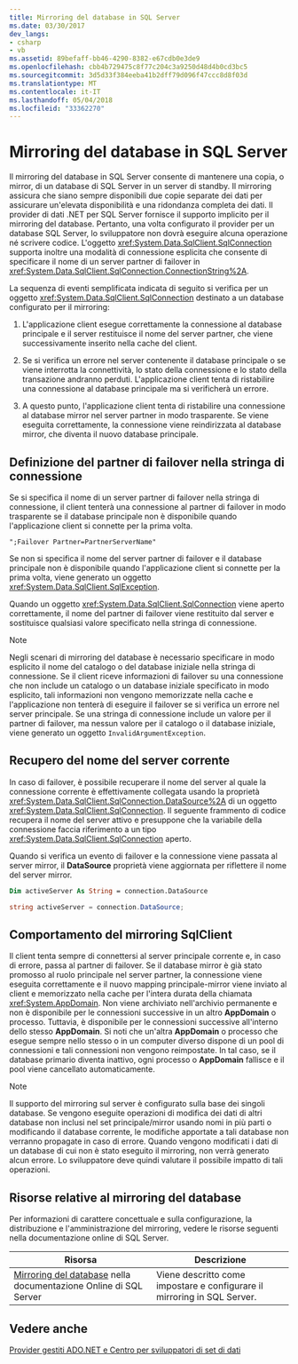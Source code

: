 ```yaml
---
title: Mirroring del database in SQL Server
ms.date: 03/30/2017
dev_langs:
- csharp
- vb
ms.assetid: 89befaff-bb46-4290-8382-e67cdb0e3de9
ms.openlocfilehash: cbb4b729475c8f77c204c3a9250d48d4b0cd3bc5
ms.sourcegitcommit: 3d5d33f384eeba41b2dff79d096f47ccc8d8f03d
ms.translationtype: MT
ms.contentlocale: it-IT
ms.lasthandoff: 05/04/2018
ms.locfileid: "33362270"
---
```

# <a name="database-mirroring-in-sql-server"></a>Mirroring del database in SQL Server
Il mirroring del database in SQL Server consente di mantenere una copia, o mirror, di un database di SQL Server in un server di standby. Il mirroring assicura che siano sempre disponibili due copie separate dei dati per assicurare un'elevata disponibilità e una ridondanza completa dei dati. Il provider di dati .NET per SQL Server fornisce il supporto implicito per il mirroring del database. Pertanto, una volta configurato il provider per un database SQL Server, lo sviluppatore non dovrà eseguire alcuna operazione né scrivere codice. L'oggetto <xref:System.Data.SqlClient.SqlConnection> supporta inoltre una modalità di connessione esplicita che consente di specificare il nome di un server partner di failover in <xref:System.Data.SqlClient.SqlConnection.ConnectionString%2A>.  
  
 La sequenza di eventi semplificata indicata di seguito si verifica per un oggetto <xref:System.Data.SqlClient.SqlConnection> destinato a un database configurato per il mirroring:  
  
1.  L'applicazione client esegue correttamente la connessione al database principale e il server restituisce il nome del server partner, che viene successivamente inserito nella cache del client.  
  
2.  Se si verifica un errore nel server contenente il database principale o se viene interrotta la connettività, lo stato della connessione e lo stato della transazione andranno perduti. L'applicazione client tenta di ristabilire una connessione al database principale ma si verificherà un errore.  
  
3.  A questo punto, l'applicazione client tenta di ristabilire una connessione al database mirror nel server partner in modo trasparente. Se viene eseguita correttamente, la connessione viene reindirizzata al database mirror, che diventa il nuovo database principale.  
  
## <a name="specifying-the-failover-partner-in-the-connection-string"></a>Definizione del partner di failover nella stringa di connessione  
 Se si specifica il nome di un server partner di failover nella stringa di connessione, il client tenterà una connessione al partner di failover in modo trasparente se il database principale non è disponibile quando l'applicazione client si connette per la prima volta.  
  
```  
";Failover Partner=PartnerServerName"  
```  
  
 Se non si specifica il nome del server partner di failover e il database principale non è disponibile quando l'applicazione client si connette per la prima volta, viene generato un oggetto <xref:System.Data.SqlClient.SqlException>.  
  
 Quando un oggetto <xref:System.Data.SqlClient.SqlConnection> viene aperto correttamente, il nome del partner di failover viene restituito dal server e sostituisce qualsiasi valore specificato nella stringa di connessione.  
  
> [!NOTE]
>  Negli scenari di mirroring del database è necessario specificare in modo esplicito il nome del catalogo o del database iniziale nella stringa di connessione. Se il client riceve informazioni di failover su una connessione che non include un catalogo o un database iniziale specificato in modo esplicito, tali informazioni non vengono memorizzate nella cache e l'applicazione non tenterà di eseguire il failover se si verifica un errore nel server principale. Se una stringa di connessione include un valore per il partner di failover, ma nessun valore per il catalogo o il database iniziale, viene generato un oggetto `InvalidArgumentException`.  
  
## <a name="retrieving-the-current-server-name"></a>Recupero del nome del server corrente  
 In caso di failover, è possibile recuperare il nome del server al quale la connessione corrente è effettivamente collegata usando la proprietà <xref:System.Data.SqlClient.SqlConnection.DataSource%2A> di un oggetto <xref:System.Data.SqlClient.SqlConnection>. Il seguente frammento di codice recupera il nome del server attivo e presuppone che la variabile della connessione faccia riferimento a un tipo <xref:System.Data.SqlClient.SqlConnection> aperto.  
  
 Quando si verifica un evento di failover e la connessione viene passata al server mirror, il **DataSource** proprietà viene aggiornata per riflettere il nome del server mirror.  
  
```vb  
Dim activeServer As String = connection.DataSource  
```  
  
```csharp  
string activeServer = connection.DataSource;  
```  
  
## <a name="sqlclient-mirroring-behavior"></a>Comportamento del mirroring SqlClient  
 Il client tenta sempre di connettersi al server principale corrente e, in caso di errore, passa al partner di failover. Se il database mirror è già stato promosso al ruolo principale nel server partner, la connessione viene eseguita correttamente e il nuovo mapping principale-mirror viene inviato al client e memorizzato nella cache per l'intera durata della chiamata <xref:System.AppDomain>. Non viene archiviato nell'archivio permanente e non è disponibile per le connessioni successive in un altro **AppDomain** o processo. Tuttavia, è disponibile per le connessioni successive all'interno dello stesso **AppDomain**. Si noti che un'altra **AppDomain** o processo che esegue sempre nello stesso o in un computer diverso dispone di un pool di connessioni e tali connessioni non vengono reimpostate. In tal caso, se il database primario diventa inattivo, ogni processo o **AppDomain** fallisce e il pool viene cancellato automaticamente.  
  
> [!NOTE]
>  Il supporto del mirroring sul server è configurato sulla base dei singoli database. Se vengono eseguite operazioni di modifica dei dati di altri database non inclusi nel set principale/mirror usando nomi in più parti o modificando il database corrente, le modifiche apportate a tali database non verranno propagate in caso di errore. Quando vengono modificati i dati di un database di cui non è stato eseguito il mirroring, non verrà generato alcun errore. Lo sviluppatore deve quindi valutare il possibile impatto di tali operazioni.  
  
## <a name="database-mirroring-resources"></a>Risorse relative al mirroring del database  
 Per informazioni di carattere concettuale e sulla configurazione, la distribuzione e l'amministrazione del mirroring, vedere le risorse seguenti nella documentazione online di SQL Server.  
  
|Risorsa|Descrizione|  
|--------------|-----------------|  
|[Mirroring del database](http://msdn.microsoft.com/library/bb934127.aspx) nella documentazione Online di SQL Server|Viene descritto come impostare e configurare il mirroring in SQL Server.|  
  
## <a name="see-also"></a>Vedere anche  
 [Provider gestiti ADO.NET e Centro per sviluppatori di set di dati](http://go.microsoft.com/fwlink/?LinkId=217917)
